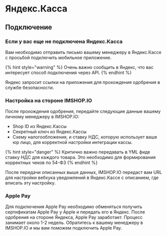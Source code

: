 # Яндекс.Касса

## Подключение

### Если у вас еще не подключена Яндекс.Касса

Вам необходимо отправить письмо вашему менеджеру в Яндекс.Кассе с просьбой подключить мобильное приложение.

{% hint style="warning" %}
Очень важно сообщить в Яндекс, что вас интересует способ подключения через API.
{% endhint %}

Яндекс запросит ссылки на приложения для прохождения одобрения в службе безопасности.

### Настройка на стороне IMSHOP.IO

После прохождения одобрения, передайте следующие данные вашему личному менеджеру в IMSHOP.IO:

* Shop ID из Яндекс.Кассы
* Секретный ключ из Яндекс.Кассы
* Схему налогообложения, и ставку НДС, которую использует ваше юр лицо, для корректной настройки интеграции кассы.

{% hint style="danger" %}
Критично важно передавать в YML фиде ставку НДС для каждого товара. Это необходимо для формирования корректных чеков по 54-ФЗ
{% endhint %}

После передачи описанных выше данных, IMSHOP.IO передаст вам URL для настройки вебхука уведомлений в Яндекс.Кассе с описанием, где вписать эту настройку.

### Apple Pay

Для подключения Apple Pay необходимо обменяться получить сертификатам Apple Pay у Apple и передать его в Яндекс. После одобрения на стороне Яндекса, Apple Pay заработает. Процесс занимает около 1-2 недель. Обратитесь к вашему менеджеру в IMSHOP.IO и мы вам поможем подключить Apple Pay.

